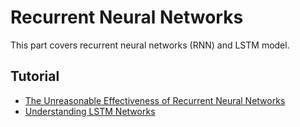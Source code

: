 # Recurrent Neural Networks

This part covers recurrent neural networks (RNN) and LSTM model.

## Tutorial

- [The Unreasonable Effectiveness of Recurrent Neural Networks](http://karpathy.github.io/2015/05/21/rnn-effectiveness/)
- [Understanding LSTM Networks](http://colah.github.io/posts/2015-08-Understanding-LSTMs/)
